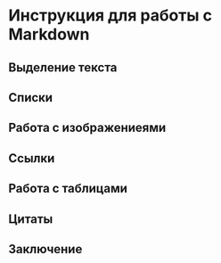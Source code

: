 # Инструкция для работы с Markdown

## Выделение текста

## Списки

## Работа с изображениеями

## Ссылки

## Работа с таблицами

## Цитаты

## Заключение